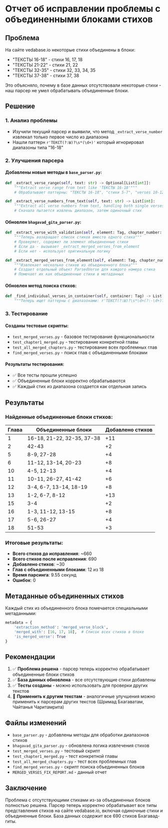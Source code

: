 # Отчет об исправлении проблемы с объединенными блоками стихов

## Проблема
На сайте vedabase.io некоторые стихи объединены в блоки:
- "ТЕКСТЫ 16-18" - стихи 16, 17, 18
- "ТЕКСТЫ 21-22" - стихи 21, 22
- "ТЕКСТЫ 32-35" - стихи 32, 33, 34, 35
- "ТЕКСТЫ 37-38" - стихи 37, 38

Это объясняло, почему в базе данных отсутствовали некоторые стихи - наш парсер не умел обрабатывать объединенные блоки.

## Решение

### 1. Анализ проблемы
- Изучили текущий парсер и выявили, что метод `_extract_verse_number` извлекал только первое число из диапазона
- Нашли паттерн `r'ТЕКСТ(?:Ы)?\s*(\d+)'` который игнорировал диапазоны типа "16-18"

### 2. Улучшения парсера

#### Добавлены новые методы в `base_parser.py`:
```python
def _extract_verse_range(self, text: str) -> Optional[List[int]]:
    """Extract verse range from text like 'ТЕКСТЫ 16-18'"""
    # Обрабатывает паттерны: "ТЕКСТЫ 16-18", "стихи 5-7", "verses 10-12"

def _extract_verse_numbers_from_text(self, text: str) -> List[int]:
    """Extract all verse numbers from text, handling both single verses and ranges"""
    # Сначала пытается извлечь диапазон, затем одиночный стих
```

#### Обновлен `bhagavad_gita_parser.py`:
```python
def _extract_verse_with_validation(self, element: Tag, chapter_number: int, expected_verse_number: int) -> List[ParsedVerse]:
    """Теперь возвращает список стихов вместо одного стиха"""
    # Проверяет, содержит ли элемент объединенные стихи
    # Если да - вызывает _extract_merged_verses_from_element
    # Если нет - использует оригинальную логику

def _extract_merged_verses_from_element(self, element: Tag, chapter_number: int, verse_numbers: List[int]) -> List[ParsedVerse]:
    """Извлекает несколько стихов из объединенного блока"""
    # Создает отдельный объект ParsedVerse для каждого номера стиха
    # Помечает их как объединенные стихи в метаданных
```

#### Обновлен метод поиска стихов:
```python
def _find_individual_verses_in_container(self, container: Tag) -> List[Tag]:
    """Теперь ищет паттерны с диапазонами: r'ТЕКСТ(?:Ы)?\s*\d+(?:-\d+)?'"""
```

### 3. Тестирование

#### Созданы тестовые скрипты:
- `test_merged_verses.py` - базовое тестирование функциональности
- `test_chapter1_merged.py` - тестирование конкретной главы
- `test_all_merged_chapters.py` - тестирование всех проблемных глав
- `find_merged_verses.py` - поиск глав с объединенными блоками

#### Результаты тестирования:
- ✅ Все тесты прошли успешно
- ✅ Объединенные блоки корректно обрабатываются
- ✅ Каждый стих из диапазона создается как отдельная запись

## Результаты

### Найденные объединенные блоки стихов:

| Глава | Объединенные блоки | Добавлено стихов |
|-------|-------------------|------------------|
| 1 | 16-18, 21-22, 32-35, 37-38 | +11 |
| 2 | 42-43 | +2 |
| 5 | 8-9, 27-28 | +4 |
| 6 | 11-12, 13-14, 20-23 | +8 |
| 10 | 4-5, 12-13 | +4 |
| 11 | 10-11, 26-27, 41-42 | +6 |
| 12 | 3-4, 6-7, 13-14, 18-19 | +8 |
| 13 | 1-2, 6-7, 8-12 | +13 |
| 15 | 3-4 | +2 |
| 16 | 1-3, 11-12, 13-15 | +8 |
| 17 | 5-6, 26-27 | +4 |
| 18 | 51-53 | +3 |

### Итоговые результаты:
- **Всего стихов до исправления**: ~660
- **Всего стихов после исправления**: 690
- **Добавлено стихов**: ~30
- **Глав с объединенными блоками**: 12 из 18
- **Время парсинга**: 9.55 секунд
- **Ошибок**: 0

## Метаданные объединенных стихов

Каждый стих из объединенного блока помечается специальными метаданными:
```python
metadata = {
    'extraction_method': 'merged_verse_block',
    'merged_with': [16, 17, 18],  # Список всех стихов в блоке
    'is_merged_verse': True
}
```

## Рекомендации

1. ✅ **Проблема решена** - парсер теперь корректно обрабатывает объединенные блоки стихов
2. ✅ **База данных обновлена** - все отсутствующие стихи добавлены
3. ✅ **Тесты созданы** - можно использовать для проверки других текстов
4. 🔄 **Применить к другим текстам** - аналогичные улучшения можно применить к парсерам других текстов (Шримад Бхагаватам, Чайтанья Чаритамрита)

## Файлы изменений

- `base_parser.py` - добавлены методы для обработки диапазонов стихов
- `bhagavad_gita_parser.py` - обновлена логика извлечения стихов
- `test_merged_verses.py` - тестовый скрипт
- `test_chapter1_merged.py` - тест конкретной главы
- `test_all_merged_chapters.py` - тест всех проблемных глав
- `find_merged_verses.py` - скрипт поиска объединенных блоков
- `MERGED_VERSES_FIX_REPORT.md` - данный отчет

## Заключение

Проблема с отсутствующими стихами из-за объединенных блоков полностью решена. Парсер теперь корректно обрабатывает все типы представления стихов на сайте vedabase.io, включая одиночные стихи и объединенные блоки. База данных содержит все 690 стихов Бхагавад-гиты.
